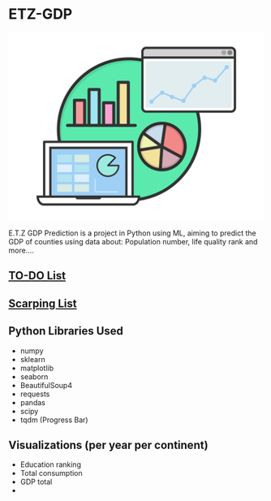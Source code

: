 # ETZ-GDP

![Logo](.github/logo.png)

E.T.Z GDP Prediction is a project in Python using ML, aiming to predict the GDP of counties using data about: Population number, life quality rank and more....

## [TO-DO List](/Todo.md)

## [Scarping List](/Scraping/Scraping_List.md)

## Python Libraries Used

- numpy
- sklearn
- matplotlib
- seaborn
- BeautifulSoup4
- requests
- pandas
- scipy
- tqdm (Progress Bar)

## Visualizations (per year per continent)

- Education ranking
- Total consumption
- GDP total
-
